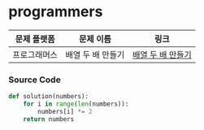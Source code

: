 # programmers

| 문제 플랫폼   | 문제 이름           | 링크                                   |
|---------------|--------------------|----------------------------------------|
| 프로그래머스          | 배열 두 배 만들기         | [배열 두 배 만들기](https://school.programmers.co.kr/learn/courses/30/lessons/120809) |

### Source Code
```python
def solution(numbers):
    for i in range(len(numbers)):
        numbers[i] *= 2
    return numbers
```
